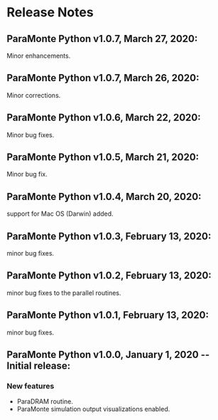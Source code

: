 # Release Notes

## ParaMonte Python v1.0.7, March 27, 2020:

Minor enhancements.

## ParaMonte Python v1.0.7, March 26, 2020:

Minor corrections.

## ParaMonte Python v1.0.6, March 22, 2020:

Minor bug fixes.

## ParaMonte Python v1.0.5, March 21, 2020:

Minor bug fix.

## ParaMonte Python v1.0.4, March 20, 2020:

support for Mac OS (Darwin) added.

## ParaMonte Python v1.0.3, February 13, 2020:

minor bug fixes.

## ParaMonte Python v1.0.2, February 13, 2020:

minor bug fixes to the parallel routines.

## ParaMonte Python v1.0.1, February 13, 2020:

minor bug fixes.

## ParaMonte Python v1.0.0, January 1, 2020 -- Initial release:

### New features  

- ParaDRAM routine.  
- ParaMonte simulation output visualizations enabled.  
